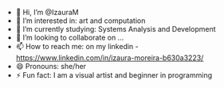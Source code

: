- 👋 Hi, I’m @IzauraM
- 👀 I’m interested in: art and computation
- 🌱 I’m currently studying: Systems Analysis and Development
- 💞️ I’m looking to collaborate on ...
- 📫 How to reach me: on my linkedin - https://www.linkedin.com/in/izaura-moreira-b630a3223/
- 😄 Pronouns: she/her
- ⚡ Fun fact: I am a visual artist and beginner in programming

<!---
IzauraM/IzauraM is a ✨ special ✨ repository because its `README.md` (this file) appears on your GitHub profile.
You can click the Preview link to take a look at your changes.
--->
